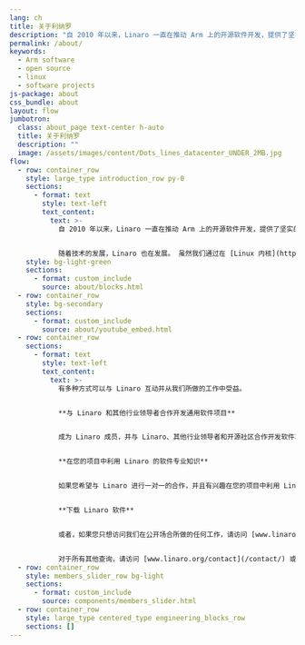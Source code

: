 ```yaml
---
lang: ch
title: 关于利纳罗
description: "自 2010 年以来，Linaro 一直在推动 Arm 上的开源软件开发，提供了坚实的创新基础所需的工具、Linux 内核质量和安全性。 我们是 Arm 软件专家，他们与行业领导者合作开展共同项目，提供标准化和差异化基础。 在通用软件上进行协作有助于减少整体碎片化，使成员公司能够加快上市时间并降低总体开发成本。"
permalink: /about/
keywords:
  - Arm software
  - open source
  - linux
  - software projects
js-package: about
css_bundle: about
layout: flow
jumbotron:
  class: about_page text-center h-auto
  title: 关于利纳罗
  description: ""
  image: /assets/images/content/Dots_lines_datacenter_UNDER_2MB.jpg
flow:
  - row: container_row
    style: large_type introduction_row py-0
    sections:
      - format: text
        style: text-left
        text_content:
          text: >-
            自 2010 年以来，Linaro 一直在推动 Arm 上的开源软件开发，提供了坚实的创新基础所需的工具、Linux 内核质量和安全性。 Linaro 与成员公司和开源社区合作，维护 Arm 软件生态系统并为 Arm 架构开辟新市场。


            随着技术的发展，Linaro 也在发展。 虽然我们通过在 [Linux 内核](https://www.linaro.org/core-technologies/linux-kernel/)、[工具链](https://www.linaro.org/core-technologies/toolchain/)、[安全](https://www.linaro.org/core-technologies/security/)和[持续集成测试](https://www.linaro.org/core-technologies/testing-and-ci/)，我们还在多个市场开展工作以支持 Arm 技术。 其中包括 [汽车、物联网和边缘设备](https://www.linaro.org/automotive-iot-and-edge-devices/)、[客户端设备](https://www.linaro.org/client-devices/) 和 [云计算和服务器](https://www.linaro.org/cloud-computing-and-servers/)。
    style: bg-light-green
    sections:
      - format: custom_include
        source: about/blocks.html
  - row: container_row
    style: bg-secondary
    sections:
      - format: custom_include
        source: about/youtube_embed.html
  - row: container_row
    sections:
      - format: text
        style: text-left
        text_content:
          text: >-
            有多种方式可以与 Linaro 互动并从我们所做的工作中受益。


            **与 Linaro 和其他行业领导者合作开发通用软件项目**


            成为 Linaro 成员，并与 Linaro、其他行业领导者和开源社区合作开发软件项目，以提供标准化并帮助加速 Arm 的新技术。 您可以选择三个级别的会员资格 - 核心、俱乐部和团体（Linaro 有四个细分群体 - Linaro 消费者组、Linaro 数据中心和云组、Linaro 边缘和雾计算组以及 Linaro 物联网和嵌入式组）。 有关 Linaro 会员资格、如何参与项目以及我们的会员在会员资格中看到的价值的更多信息，请访问 [www.linaro.org/membership](/membership/)。


            **在您的项目中利用 Linaro 的软件专业知识**


            如果您希望与 Linaro 进行一对一的合作，并且有兴趣在您的项目中利用 Linaro 的 Arm 软件专业知识，请访问 [www.linaro.org/services](/services/) 与 Linaro 开发人员服务部交谈 . 与我们的服务团队合作，您可以利用 Linaro 的 Arm 软件专业知识和经验，与开源社区合作并成为开源社区的一部分。


            **下载 Linaro 软件**


            或者，如果您只想访问我们在公开场合所做的任何工作，请访问 [www.linaro.org/downloads](/downloads/)。 在下载页面上，我们上传了我们认为对社区有益的所有软件。


            对于所有其他查询，请访问 [www.linaro.org/contact](/contact/) 或 [下载 Linaro 简介](https://linaro.co/introduction-to-linaro)。
  - row: container_row
    style: members_slider_row bg-light
    sections:
      - format: custom_include
        source: components/members_slider.html
  - row: container_row
    style: large_type centered_type engineering_blocks_row
    sections: []
---
```

